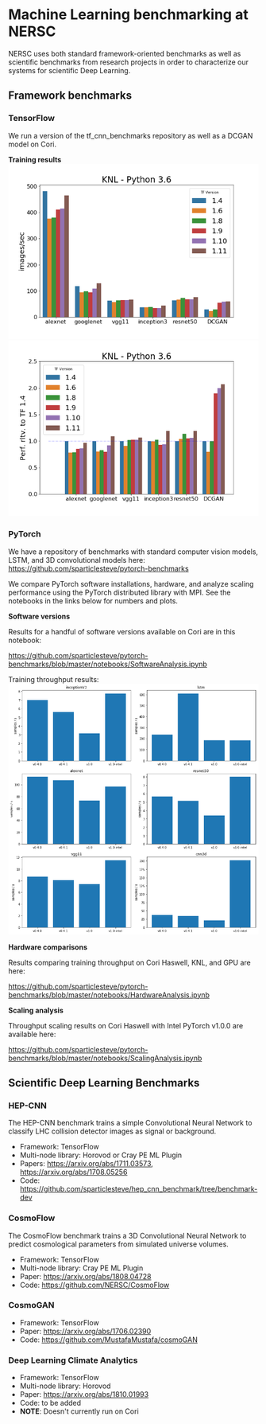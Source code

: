 # Machine Learning benchmarking at NERSC

NERSC uses both standard framework-oriented benchmarks as well as scientific
benchmarks from research projects in order to characterize our systems
for scientific Deep Learning.

## Framework benchmarks

### TensorFlow

We run a version of the tf_cnn_benchmarks repository as well as a DCGAN
model on Cori.

**Training results**
![Training results](images/TF_benchmark_1.4.png)
![Training results](images/TF_benchmark_rltv_1.4.png)

### PyTorch

We have a repository of benchmarks with standard computer vision models,
LSTM, and 3D convolutional models here:
https://github.com/sparticlesteve/pytorch-benchmarks

We compare PyTorch software installations, hardware, and analyze scaling
performance using the PyTorch distributed library with MPI. See the notebooks
in the links below for numbers and plots.

**Software versions**

Results for a handful of software versions available on Cori are in this
notebook:

https://github.com/sparticlesteve/pytorch-benchmarks/blob/master/notebooks/SoftwareAnalysis.ipynb

Training throughput results:
![Training results](images/pytorch_training_benchmarks.png)

**Hardware comparisons**

Results comparing training throughput on Cori Haswell, KNL, and GPU are here:

https://github.com/sparticlesteve/pytorch-benchmarks/blob/master/notebooks/HardwareAnalysis.ipynb

**Scaling analysis**

Throughput scaling results on Cori Haswell with Intel PyTorch v1.0.0 are
available here:

https://github.com/sparticlesteve/pytorch-benchmarks/blob/master/notebooks/ScalingAnalysis.ipynb

## Scientific Deep Learning Benchmarks

### HEP-CNN

The HEP-CNN benchmark trains a simple Convolutional Neural Network to
classify LHC collision detector images as signal or background.

* Framework: TensorFlow
* Multi-node library: Horovod or Cray PE ML Plugin
* Papers: https://arxiv.org/abs/1711.03573, https://arxiv.org/abs/1708.05256
* Code: https://github.com/sparticlesteve/hep_cnn_benchmark/tree/benchmark-dev

### CosmoFlow

The CosmoFlow benchmark trains a 3D Convolutional Neural Network to predict
cosmological parameters from simulated universe volumes.

* Framework: TensorFlow
* Multi-node library: Cray PE ML Plugin
* Paper: https://arxiv.org/abs/1808.04728
* Code: https://github.com/NERSC/CosmoFlow

### CosmoGAN

* Framework: TensorFlow
* Paper: https://arxiv.org/abs/1706.02390
* Code: https://github.com/MustafaMustafa/cosmoGAN

### Deep Learning Climate Analytics

* Framework: TensorFlow
* Multi-node library: Horovod
* Paper: https://arxiv.org/abs/1810.01993
* Code: to be added
* **NOTE**: Doesn't currently run on Cori
